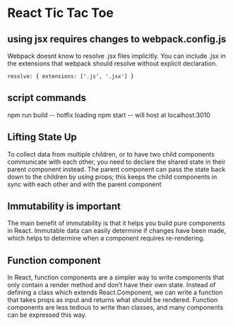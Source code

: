 # React Tic Tac Toe

## using jsx requires changes to webpack.config.js
Webpack doesnt know to resolve .jsx files implicitly. You can include .jsx in the extensions that webpack should resolve without
explicit declaration.

`resolve: {
  extensions: ['.js', '.jsx']
}`

## script commands
npm run build -- hotfix loading
npm start -- will host at localhost:3010

## Lifting State Up
To collect data from multiple children, or to have two child components communicate with each other, you need to declare the shared state in their parent component instead. The parent component can pass the state back down to the children by using props; this keeps the child components in sync with each other and with the parent component

## Immutability is important
The main benefit of immutability is that it helps you build pure components in React. Immutable data can easily determine if changes have been made, which helps to determine when a component requires re-rendering.

## Function component
In React, function components are a simpler way to write components that only contain a render method and don’t have their own state. Instead of defining a class which extends React.Component, we can write a function that takes props as input and returns what should be rendered. Function components are less tedious to write than classes, and many components can be expressed this way.




